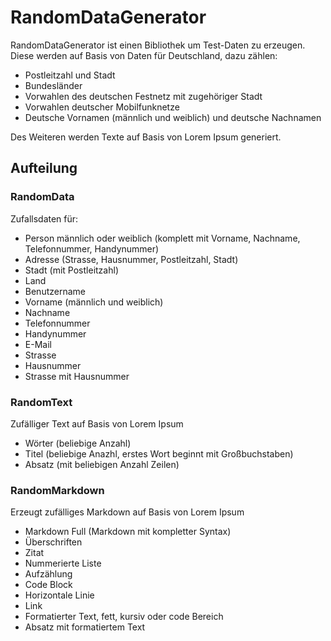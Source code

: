 # RandomDataGenerator

RandomDataGenerator ist einen Bibliothek um Test-Daten zu erzeugen.
Diese werden auf Basis von Daten für Deutschland, dazu zählen:

* Postleitzahl und Stadt
* Bundesländer
* Vorwahlen des deutschen Festnetz mit zugehöriger Stadt
* Vorwahlen deutscher Mobilfunknetze
* Deutsche Vornamen (männlich und weiblich) und deutsche Nachnamen

Des Weiteren werden Texte auf Basis von Lorem Ipsum generiert.

## Aufteilung

### RandomData

Zufallsdaten für:

* Person männlich oder weiblich (komplett mit Vorname, Nachname, Telefonnummer, Handynummer)
* Adresse (Strasse, Hausnummer,  Postleitzahl, Stadt)
* Stadt (mit Postleitzahl)
* Land
* Benutzername
* Vorname (männlich und weiblich)
* Nachname
* Telefonnummer
* Handynummer
* E-Mail
* Strasse
* Hausnummer
* Strasse mit Hausnummer

### RandomText

Zufälliger Text auf Basis von Lorem Ipsum

* Wörter (beliebige Anzahl)
* Titel (beliebige Anazhl, erstes Wort beginnt mit Großbuchstaben)
* Absatz (mit beliebigen Anzahl Zeilen)

### RandomMarkdown

Erzeugt zufälliges Markdown auf Basis von Lorem Ipsum

* Markdown Full (Markdown mit kompletter Syntax)
* Überschriften
* Zitat
* Nummerierte Liste
* Aufzählung
* Code Block
* Horizontale Linie
* Link
* Formatierter Text, fett, kursiv oder code Bereich
* Absatz mit formatiertem Text

